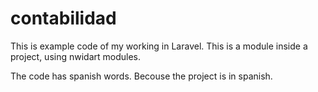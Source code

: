 # contabilidad

This is example code of my working in Laravel.
This is a module inside a project, using nwidart modules.

The code has spanish words. Becouse the project is in spanish.

